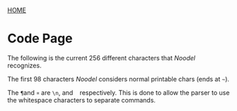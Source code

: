 [HOME](README.md)

# Code Page

<script src="https://code.jquery.com/jquery-3.1.1.min.js" integrity="sha256-hVVnYaiADRTO2PzUGmuLJr8BLUSjGIZsDYGmIJLv2b8=" crossorigin="anonymous"></script>

<script src="../src/js/pipe.js"></script>
<script src="../src/js/token.js"></script>
<script src="../src/js/path.js"></script>
<script src="../src/js/characters.js"></script>
<script src="../src/js/types.js"></script>
<script src="../src/noodel.js"></script>
<script src="../src/noodel-basic_array.js"></script>
<script src="../src/noodel-basic_cast.js"></script>
<script src="../src/noodel-basic_operands.js"></script>
<script src="../src/noodel-basic_pipe.js"></script>
<script src="../src/noodel-basic_print.js"></script>
<script src="../src/noodel-literals.js"></script>
<script src="../src/noodel-loops.js"></script>

<link rel="stylesheet" type="text/css" href="../docs.css">
<script type="text/javascript" src="../docs.js"></script>


The following is the current 256 different characters that _Noodel_ recognizes.

<div class="noodel-char_table"></div>

The first 98 characters _Noodel_ considers normal printable chars (ends at `~`).

The `¶`and `¤` are `\n`, and ` ` respectively. This is done to allow the parser to use the whitespace characters to separate commands.
